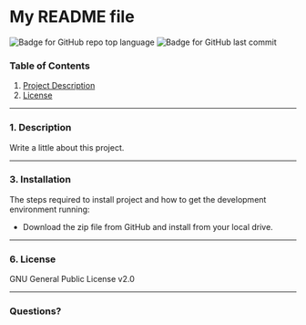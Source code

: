 # My README file

![Badge for GitHub repo top language](https://img.shields.io/github/languages/top/Mark33Mark/your-github-repo-name?style=flat&logo=appveyor) 
![Badge for GitHub last commit](https://img.shields.io/github/last-commit/Mark33Mark/your-github-repo-name?style=flat&logo=appveyor)
  
### Table of Contents
1. [Project Description](#1-description)
6. [License](#6-license)
  
  ---
  ### 1. Description 
Write a little about this project.
  
---
### 3. Installation
The steps required to install project and how to get the development environment running:
* Download the zip file from GitHub and install from your local drive.

---
### 6. License
GNU General Public License v2.0

---

  
  ### Questions?  